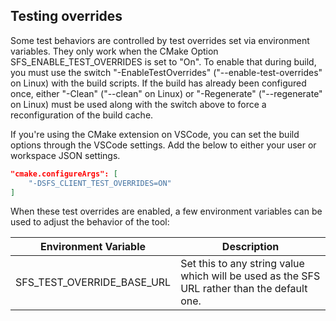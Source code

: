 ## Testing overrides

Some test behaviors are controlled by test overrides set via environment variables.
They only work when the CMake Option SFS_ENABLE_TEST_OVERRIDES is set to "On".
To enable that during build, you must use the switch "-EnableTestOverrides" ("--enable-test-overrides" on Linux) with the build scripts.
If the build has already been configured once, either "-Clean" ("--clean" on Linux) or "-Regenerate" ("--regenerate" on Linux) must be used along with the switch above to force a reconfiguration of the build cache.

If you're using the CMake extension on VSCode, you can set the build options through the VSCode settings. Add the below to either your user or workspace JSON settings.

```json
"cmake.configureArgs": [
    "-DSFS_CLIENT_TEST_OVERRIDES=ON"
]
```

When these test overrides are enabled, a few environment variables can be used to adjust the behavior of the tool:

| Environment Variable       | Description                                                                                 |
|----------------------------|---------------------------------------------------------------------------------------------|
| SFS_TEST_OVERRIDE_BASE_URL | Set this to any string value which will be used as the SFS URL rather than the default one. |
